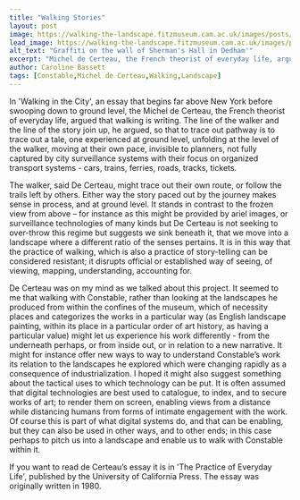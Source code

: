 ```yaml
---
title: "Walking Stories"
layout: post
image: https://walking-the-landscape.fitzmuseum.cam.ac.uk/images/posts/Wall-Writing_preview.jpg
lead_image: https://walking-the-landscape.fitzmuseum.cam.ac.uk/images/posts/Wall-Writing.jpg
alt_text: "Graffiti on the wall of Sherman's Hall in Dedham'"
excerpt: "Michel de Certeau, the French theorist of everyday life, argued that walking is writing."
author: Caroline Bassett
tags: [Constable,Michel de Certeau,Walking,Landscape]
---
```


In 'Walking in the City', an essay that begins far above New York before swooping down to ground level, the Michel de Certeau, the French theorist of everyday life, argued that walking is writing. The line of the walker and the line of the story join up, he argued, so that to trace out pathway is to trace out a tale, one experienced at ground level, unfolding at the level of the walker, moving at their own pace, invisible to planners, not fully captured by city surveillance systems with their focus on organized transport systems - cars, trains, ferries, roads, tracks, tickets. 
 
The walker, said De Certeau, might trace out their own route, or follow the trails left by others. Either way the story paced out by the journey makes sense in process, and at ground level. It stands in contrast to the frozen view from above – for instance as this might be provided by ariel images, or surveillance technologies of many kinds but De Certeau is not seeking to over-throw this regime but suggests we sink beneath it, that we move into a landscape where a different ratio of the senses pertains. It is in this way that the practice of walking, which is also a practice of story-telling can be considered resistant; it disrupts official or established way of seeing, of viewing, mapping, understanding, accounting for. 
 
De Certeau was on my mind as we talked about this project. It seemed to me that walking with Constable, rather than looking at the landscapes he produced from within the confines of the museum, which of necessity places and categorizes the works in a particular way (as English landscape painting, within its place in a particular order of art history, as having a particular value) might let us experience his work differently -  from the underneath perhaps, or from inside out, or in relation to a new narrative. It might for instance offer new ways to way to understand Constable’s work its relation to the landscapes he explored which were changing rapidly as a consequence of industrialization.  I hoped it might also suggest something about the tactical uses to which technology can be put. It is often assumed that digital technologies are best used to catalogue, to index, and to secure works of art; to render them on screen, enabling views from a distance while distancing humans from forms of intimate engagement with the work. Of course this is part of what digital systems do, and that can be enabling, but they can also be used in other ways, and to other ends; in this case perhaps to pitch us into a landscape and enable us to walk with Constable within it. 

If you want to read de Certeau’s essay it is in 'The Practice of Everyday Life', published by the University of California Press. The essay was originally written in 1980. 
